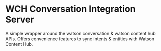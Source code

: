 # WCH Conversation Integration Server

A simple wrapper around the watson conversation & watson content hub APIs. Offers convenience features to sync intents & entities with Watson Content Hub.